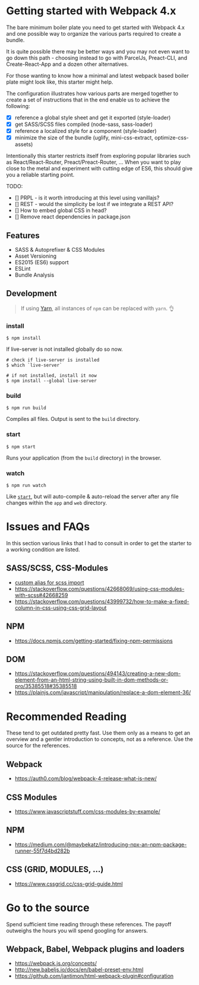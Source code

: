 Getting started with Webpack 4.x
================================
The bare minimum boiler plate you need to get started with Webpack 4.x and one possible way to organize the various parts required to create a bundle.

It is quite possible there may be better ways and you may not even want to go down this path - choosing instead to go with ParcelJs, Preact-CLI, and Create-React-App and a dozen other alternatives.

For those wanting to know how a minimal and latest webpack based boiler plate might look like, this starter might help.

The configuration illustrates how various parts are merged together to create a set of instructions that in the end enable us to achieve the following:

- [x] reference a global style sheet and get it exported (style-loader)
- [x] get SASS/SCSS files compiled (node-sass, sass-loader)
- [x] reference a localized style for a component (style-loader)
- [x] minimize the size of the bundle (uglify, mini-css-extract, optimize-css-assets)

Intentionally this starter restricts itself from exploring popular libraries such as React/React-Router, Preact/Preact-Router, ... When you want to play close to the metal and experiment with cutting edge of ES6, this should give you a reliable starting point.

TODO:
- [] PRPL - is it worth introducing at this level using vanillajs?
- [] REST - would the simplicity be lost if we integrate a REST API?
- [] How to embed global CSS in head?
- [] Remove react dependencies in package.json

Features
--------
* SASS & Autoprefixer & CSS Modules
* Asset Versioning
* ES2015 (ES6) support
* ESLint
* Bundle Analysis

Development
-----------
> If using [Yarn](https://yarnpkg.com/), all instances of `npm` can be replaced with `yarn`. :ok_hand:

### install
```
$ npm install
```

If live-server is not installed globally do so now.

```
# check if live-server is installed
$ which `live-server`

# if not installed, install it now
$ npm install --global live-server
```

### build
```
$ npm run build
```

Compiles all files. Output is sent to the `build` directory.

### start
```
$ npm start
```
Runs your application (from the `build` directory) in the browser.

### watch
```
$ npm run watch
```

Like [`start`](#start), but will auto-compile & auto-reload the server after any file changes within the `app` and `web` directory.

Issues and FAQs
===============
In this section various links that I had to consult in order to get the starter to a working condition are listed.

SASS/SCSS, CSS-Modules
----------------------
- [custom alias for scss import](https://github.com/zeit/next.js/issues/1325)
- https://stackoverflow.com/questions/42668069/using-css-modules-with-scss#42668259
- https://stackoverflow.com/questions/43999732/how-to-make-a-fixed-column-in-css-using-css-grid-layout

NPM
---
- https://docs.npmjs.com/getting-started/fixing-npm-permissions

DOM
---
- https://stackoverflow.com/questions/494143/creating-a-new-dom-element-from-an-html-string-using-built-in-dom-methods-or-pro/35385518#35385518
- https://plainjs.com/javascript/manipulation/replace-a-dom-element-36/

Recommended Reading
===================
These tend to get outdated pretty fast. Use them only as a means to get an overview and a gentler introduction to concepts, not as a reference. Use the source for the references.

Webpack
-------
- https://auth0.com/blog/webpack-4-release-what-is-new/

CSS Modules
-----------
- https://www.javascriptstuff.com/css-modules-by-example/

NPM
---
- https://medium.com/@maybekatz/introducing-npx-an-npm-package-runner-55f7d4bd282b

CSS (GRID, MODULES, ...)
------------------------
- https://www.cssgrid.cc/css-grid-guide.html

Go to the source
================
Spend sufficient time reading through these references. The payoff outweighs the hours you will spend googling for answers.

Webpack, Babel, Webpack plugins and loaders
-------------------------------------------
- https://webpack.js.org/concepts/
- http://new.babeljs.io/docs/en/babel-preset-env.html
- https://github.com/jantimon/html-webpack-plugin#configuration
